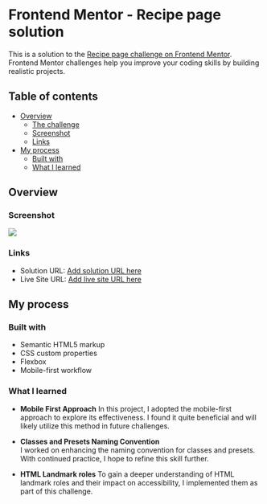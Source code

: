 # Frontend Mentor - Recipe page solution

This is a solution to the [Recipe page challenge on Frontend Mentor](https://www.frontendmentor.io/challenges/recipe-page-KiTsR8QQKm). Frontend Mentor challenges help you improve your coding skills by building realistic projects.

## Table of contents

- [Overview](#overview)
  - [The challenge](#the-challenge)
  - [Screenshot](#screenshot)
  - [Links](#links)
- [My process](#my-process)
  - [Built with](#built-with)
  - [What I learned](#what-i-learned)

## Overview

### Screenshot

![](./screenshot.jpg)

### Links

- Solution URL: [Add solution URL here](https://your-solution-url.com)
- Live Site URL: [Add live site URL here](https://your-live-site-url.com)

## My process

### Built with

- Semantic HTML5 markup
- CSS custom properties
- Flexbox
- Mobile-first workflow

### What I learned

- **Mobile First Approach**
  In this project, I adopted the mobile-first approach to explore its effectiveness. I found it quite beneficial and will likely utilize this method in future challenges.

- **Classes and Presets Naming Convention**  
  I worked on enhancing the naming convention for classes and presets. With continued practice, I hope to refine this skill further.

- **HTML Landmark roles**
  To gain a deeper understanding of HTML landmark roles and their impact on accessibility, I implemented them as part of this challenge.
